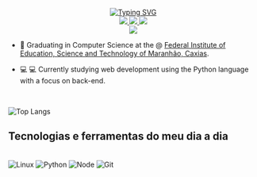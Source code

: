 <p align="center">
<a href="https://github.com/viniciusmilk">
    <img src="https://readme-typing-svg.demolab.com?font=Georgia&size=18&duration=2000&pause=100&multiline=true&width=500&height=80&lines=Marcos+Leite;Computer+Science+Student+%7C+Software+Engineer;" alt="Typing SVG" />
</a>
<br/>

<a href="https://www.linkedin.com/in/viniciusmilk/">
    <img src="https://img.shields.io/badge/-Linkedin-blue?style=flat-square&logo=linkedin">
</a>
<a href="mailto:viniciusleitedjmj3@gmail.com">
    <img src="https://img.shields.io/badge/-Email-red?style=flat-square&logo=gmail&logoColor=white">
</a>
<a href="https://www.instagram.com/leite69_/">
    <img src="https://img.shields.io/badge/-Instagram-E4405F?style=flat-square&logo=instagram&logoColor=white">
</a>

<br/>

<a href="https://github.com/viniciusmilk">
    <img src="https://github-stats-alpha.vercel.app/api?username=viniciusmilk&cc=22272e&tc=37BCF6&ic=fff&bc=0000">
</a>

</p>

- 📖 Graduating in Computer Science at the @ [Federal Institute of Education, Science and Technology of Maranhão, Caxias](https://caxias.ifma.edu.br/).

- 💻 💻 Currently studying web development using the Python language with a focus on back-end.

<br/>

<p align="center">

![Top Langs](https://github-readme-stats.vercel.app/api/top-langs/?username=viniciusmilk&theme=blue-green)

## Tecnologias e ferramentas do meu dia a dia

<div style="display: inline_block"><br/>
    <img align="center" alt="Linux" src="https://img.shields.io/badge/Linux-FCC624?style=for-the-badge&logo=linux&logoColor=black"/>
    <img align="center" alt="Python" src="https://img.shields.io/badge/Python-14354C?style=for-the-badge&logo=python&logoColor=white"/>
    <img align="center" alt="Node" src="https://img.shields.io/badge/Node.js-43853D?style=for-the-badge&logo=node.js&logoColor=white"/>
    <img align="center" alt="Git" src="https://img.shields.io/badge/GIT-E44C30?style=for-the-badge&logo=git&logoColor=white"/>

</p>
